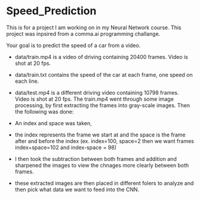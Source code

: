 # Speed_Prediction
This is for a project I am working on in my Neural Network course. This project was inpsired from a comma.ai programming challange.

Your goal is to predict the speed of a car from a video.

- data/train.mp4 is a video of driving containing 20400 frames. Video is shot at 20 fps.
- data/train.txt contains the speed of the car at each frame, one speed on each line.
- data/test.mp4 is a different driving video containing 10798 frames. Video is shot at 20 fps.
The train.mp4 went through some image processing, by first extracting the frames into gray-scale images. Then the following was done:

- An index and space was taken,
- the index represents the frame we start at and the space is the frame after and before the index (ex. index=100, space=2 then we want frames index+space=102 and index-space = 98)
- I then took the subtraction between both frames and addition and sharpened the images to view the chnages more clearly between both frames.
- these extracted images are then placed in different folers to analyze and then pick what data we want to feed into the CNN.
